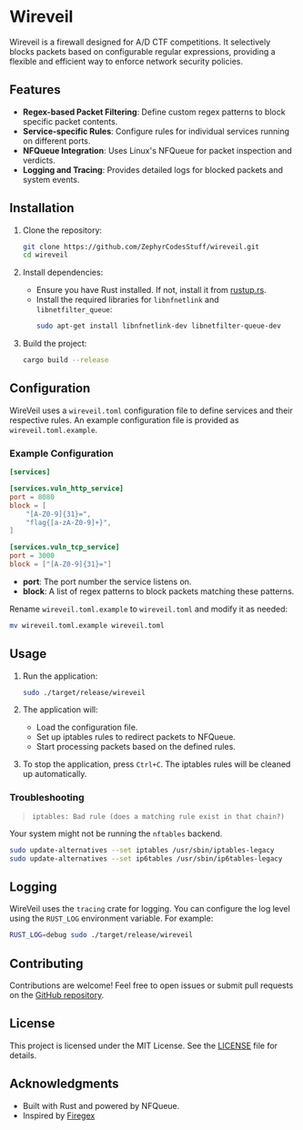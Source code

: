 # Wireveil

Wireveil is a firewall designed for A/D CTF competitions. It selectively blocks packets based on configurable regular expressions, providing a flexible and efficient way to enforce network security policies.

## Features

- **Regex-based Packet Filtering**: Define custom regex patterns to block specific packet contents.
- **Service-specific Rules**: Configure rules for individual services running on different ports.
- **NFQueue Integration**: Uses Linux's NFQueue for packet inspection and verdicts.
- **Logging and Tracing**: Provides detailed logs for blocked packets and system events.

## Installation

1. Clone the repository:
   ```bash
   git clone https://github.com/ZephyrCodesStuff/wireveil.git
   cd wireveil
   ```

2. Install dependencies:
   - Ensure you have Rust installed. If not, install it from [rustup.rs](https://rustup.rs/).
   - Install the required libraries for `libnfnetlink` and `libnetfilter_queue`:
     ```bash
     sudo apt-get install libnfnetlink-dev libnetfilter-queue-dev
     ```

3. Build the project:
   ```bash
   cargo build --release
   ```

## Configuration

WireVeil uses a `wireveil.toml` configuration file to define services and their respective rules. An example configuration file is provided as `wireveil.toml.example`.

### Example Configuration

```toml
[services]

[services.vuln_http_service]
port = 8080
block = [
    "[A-Z0-9]{31}=",
    "flag{[a-zA-Z0-9]+}",
]

[services.vuln_tcp_service]
port = 3000
block = ["[A-Z0-9]{31}="]
```

- **port**: The port number the service listens on.
- **block**: A list of regex patterns to block packets matching these patterns.

Rename `wireveil.toml.example` to `wireveil.toml` and modify it as needed:
```bash
mv wireveil.toml.example wireveil.toml
```

## Usage

1. Run the application:
   ```bash
   sudo ./target/release/wireveil
   ```

2. The application will:
   - Load the configuration file.
   - Set up iptables rules to redirect packets to NFQueue.
   - Start processing packets based on the defined rules.

3. To stop the application, press `Ctrl+C`. The iptables rules will be cleaned up automatically.

### Troubleshooting
> `iptables: Bad rule (does a matching rule exist in that chain?)`

Your system might not be running the `nftables` backend.

```bash
sudo update-alternatives --set iptables /usr/sbin/iptables-legacy
sudo update-alternatives --set ip6tables /usr/sbin/ip6tables-legacy
```

## Logging

WireVeil uses the `tracing` crate for logging. You can configure the log level using the `RUST_LOG` environment variable. For example:
```bash
RUST_LOG=debug sudo ./target/release/wireveil
```

## Contributing

Contributions are welcome! Feel free to open issues or submit pull requests on the [GitHub repository](https://github.com/ZephyrCodesStuff/wireveil).

## License

This project is licensed under the MIT License. See the [LICENSE](LICENSE) file for details.

## Acknowledgments

- Built with Rust and powered by NFQueue.
- Inspired by [Firegex](https://github.com/Pwnzer0tt1/firegex)
